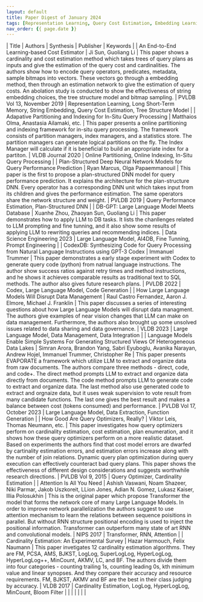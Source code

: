 ```yaml
---
layout: default
title: Paper Digest of January 2024
tags: [Representation Learning, Query Cost Estimation, Embedding Learning, AI4DB]
nav_order: {{ page.date }}
---
```


| Title                                                                                                | Authors                                                                                                                  | Synthesis                                                                                                                                                                                                                                                                                                                                                                                                                                                                                                                                                                                                | Publisher                     | Keywords                                                                                                       |
| An End-to-End Learning-based Cost Estimator                                                          | Ji Sun, Guoliang Li                                                                                                      | This paper shows a cardinality and cost estimation method which takes trees of query plans as inputs and give the estimation of the query cost and cardinalities. The authors show how to encode query operators, predicates, metadata, sample bitmaps into vectors. These vectors go through a embedding method, then through an estimation network to give the estimation of query costs. An abolation study is conducted to show the effectiveness of string embedding choices, the tree structure model and bitmap sampling.                                                                         | PVLDB Vol 13, November 2019   | Representation Learning, Long Short-Term Memory, String Embedding, Query Cost Estimation, Tree Structure Model |
| Adapative Partitioning and Indexing for In-Situ Query Processing                                     | Matthaios Olma, Anastasia Ailamaki, etc.                                                                                 | This paper presents a online partitioning and indexing framework for in-situ query processing. The framework consists of partition managers, index managers, and a statistics store. The partition managers can generate logical partitions on the fly. The Index Manager will calculate if it is beneficial to build an appropriate index for a partiton.                                                                                                                                                                                                                                               | VLDB Journal 2020             | Online Partitioning, Online Indexing, In-Situ Query Processing                                                 |
| Plan-Structured Deep Neural Network Models for Query Performance Prediction                          | Ryan Marcus, Olga Papaemmanouil                                                                                          | This paper is the first to propose a plan-structured DNN model for query performance prediction. It explains the architecture for the plan-structure DNN. Every operator has a corresponding DNN unit which takes input from its children and gives the performance estimation. The same operators share the network structure and weight.                                                                                                                                                                                                                                                               | PVLDB 2019                    | Query Performance Estimation, Plan-Structured DNN                                                              |
| DB-GPT: Large Language Model Meets Database                                                          | Xuanhe Zhou, Zhaoyan Sun, Guoliang Li                                                                                    | This paper demonstrates how to apply LLM to DB tasks. It lists the chanllenges related to LLM prompting and fine tunning, and it also show some results of applying LLM to rewriting queries and recommending indices.                                                                                                                                                                                                                                                                                                                                                                                   | Data Science Engineering 2023 | Large Language Model, AI4DB, Fine Tunning, Prompt Engineering                                                  |
| CodexDB: Synthesizing Code for Query Processing from Natural Language Instructions using GPT-3 Codex | Immanuel Trummer                                                                                                         | This paper demonstrates a early stage experiment with Codex to generate query code (python) from natrual language instructions. The author show success ratios against retry times and method instructions, and he shows it achieves comparable results as traditional text to SQL methods. The author also gives future research plans.                                                                                                                                                                                                                                                                 | PVLDB 2022                    | Codex, Large Language Model, Code Generation                                                                   |
| How Large Language Models Will Disrupt Data Management                                               | Raul Castro Fernandez, Aaron J. Elmore, Michael J. Franklin                                                              | This paper discusses a series of interesting questions about how Large Language Models will disrupt data managment. The authors give examples of near vision changes that LLM can make on data management. Furthermore, the authors also brought up some unsolved issues related to data sharing and data governance.                                                                                                                                                                                                                                                                                    | VLDB 2023                     | Large Language Model, Data Management, Data Integration                                                        |
| Language Models Enable Simple Systems For Generating Structured Views Of Heterogeneous Data Lakes    | Simran Arora, Brandon Yang, Sabri Eyuboglu, Avanika Narayan, Andrew Hojel, Immanuel Trummer, Christopher Re              | This paper presents EVAPORATE a framework which utilize LLM to extract and organize data from raw documents. The authors compare three methods - direct, code, and code+. The direct method prompts LLM to extract and organize data directly from documents. The code method prompts LLM to generate code to extract and organize data. The last method also use generated code to extract and orgnaize data, but it uses weak supervision to vote result from many candidate functions. The last one gives the best result and makes a balance between cost (tokens consumed) and performance.         | PVLDB Vol 17, October 2023    | Large Language Model, Data Extraction, Function Generation                                                     |
| How Good Are Query Optimizers, Really?                                                               | Viktor Leis, Thomas Neumann, etc.                                                                                        | This paper investigates how query optimizers perform on cardinality estimation, cost estimation, plan enumeration, and it shows how these query optimizers perform on a more realistic dataset. Based on experiments the authors find that cost model errors are dwarfed by cartinality estimation errors, and estimation errors increase along with the number of join relations. Dynamic query plan optimization during query execution can effectively counteract bad query plans. This paper shows the effectiveness of different design considerations and suggests worthwhile research directions. | PVLDB Vol 9, 2015             | Query Optimizer, Cardinality Estimation                                                                        |
| Attention Is All You Need                                                                            | Ashish Vaswani, Noam Shazeer, Niki Parmar, Jakob Uszkoreit, LLion Jones, Adian N. Gomez, Lukasz Kaiser, Illia Polosukhin | This is the original paper which propose Transformer the model that forms the network core of many Large Language Models. In order to improve network parallelization the authors suggest to use attention mechanism to learn the relations between sequence poisitions in parallel. But without RNN structure positional encoding is used to inject the positional information. Transformer can outperform many state of art RNN and convolutional models.                                                                                                                                              | NIPS 2017                     | Transformer, RNN, Attention                                                                                    |
| Cardinality Estimation: An Experimental Survey                                                       | Hazar Harmouch, Felix Naumann                                                                                            | This paper invetigates 12 cardinality estimation algorithms. They are FM, PCSA, AMS, BJKST, LogLog, SuperLogLog, HyperLogLog, HyperLogLog++, MinCount, AKMV, LC, and BF. The authors divide them into four categories - counting trailing 1s, counting leading 0s, kth minimum value and linear synopses. And they compare their accuracy and resource requirements. FM, BJKST, AKMV and BF are the best in their class judging by accuracy.                                                                                                                                                             | VLDB 2017                     | Cardinality Estimation, LogLog, HyperLogLog, MinCount, Bloom Filter                                            |
|                                                                                                      |                                                                                                                          |                                                                                                                                                                                                                                                                                                                                                                                                                                                                                                                                                                                                          |                               |                                                                                                                |
